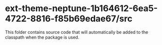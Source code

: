 # ext-theme-neptune-1b164612-6ea5-4722-8816-f85b69edae67/src

This folder contains source code that will automatically be added to the classpath when
the package is used.
